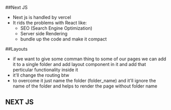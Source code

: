 ##Next JS

- Next js is handled by vercel 
- It rids the problems with React like:
    - SEO (Search Engine Optimization)
    - Server side Rendering
    - bundle up the code and make it compact


##Layouts 
- if we want to give some comman thing to some of our pages we can add it to a single folder and add layout component in it and add that perticular functionality inside it
- it'll change the routing btw
- to overcome it just name the folder (folder_name) and it'll ignore the name of the folder and helps to render the page without folder name    


## NEXT JS